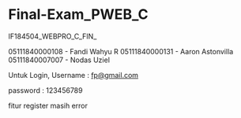 # Final-Exam_PWEB_C
IF184504_WEBPRO_C_FIN_

05111840000108 - Fandi Wahyu R
05111840000131 - Aaron Astonvilla
05111840007007 - Nodas Uziel

Untuk Login,
Username  : fp@gmail.com

password  : 123456789

fitur register masih error
